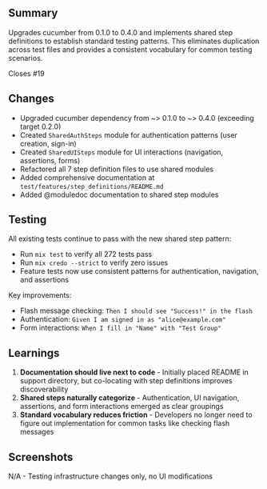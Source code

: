 ## Summary

Upgrades cucumber from 0.1.0 to 0.4.0 and implements shared step definitions to establish standard testing patterns. This eliminates duplication across test files and provides a consistent vocabulary for common testing scenarios.

Closes #19

## Changes

- Upgraded cucumber dependency from ~> 0.1.0 to ~> 0.4.0 (exceeding target 0.2.0)
- Created `SharedAuthSteps` module for authentication patterns (user creation, sign-in)
- Created `SharedUISteps` module for UI interactions (navigation, assertions, forms)
- Refactored all 7 step definition files to use shared modules
- Added comprehensive documentation at `test/features/step_definitions/README.md`
- Added @moduledoc documentation to shared step modules

## Testing

All existing tests continue to pass with the new shared step pattern:
- Run `mix test` to verify all 272 tests pass
- Run `mix credo --strict` to verify zero issues
- Feature tests now use consistent patterns for authentication, navigation, and assertions

Key improvements:
- Flash message checking: `Then I should see "Success!" in the flash`
- Authentication: `Given I am signed in as "alice@example.com"`
- Form interactions: `When I fill in "Name" with "Test Group"`

## Learnings

1. **Documentation should live next to code** - Initially placed README in support directory, but co-locating with step definitions improves discoverability
2. **Shared steps naturally categorize** - Authentication, UI navigation, assertions, and form interactions emerged as clear groupings
3. **Standard vocabulary reduces friction** - Developers no longer need to figure out implementation for common tasks like checking flash messages

## Screenshots

N/A - Testing infrastructure changes only, no UI modifications